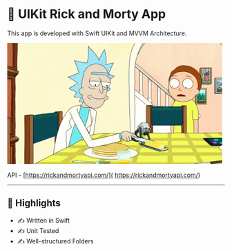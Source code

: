#  UIKit Rick and Morty App

This app is developed with Swift UIKit and MVVM Architecture.

![Rick and Mory](media/rm.gif)

API - [https://rickandmortyapi.com/]( https://rickandmortyapi.com/)

---
## 🚀 Highlights

- ✍️ Written in Swift
- ✍️ Unit Tested
- ✍️ Well-structured Folders
